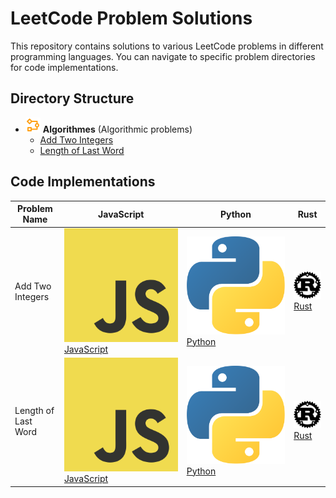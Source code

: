 # LeetCode Problem Solutions

This repository contains solutions to various LeetCode problems in different programming languages. You can navigate to specific problem directories for code implementations.

## Directory Structure

- ![Algorithmes Icon](./icons/algo.svg) **Algorithmes** (Algorithmic problems)
  - [Add Two Integers](./src/algorithmes/Add%20Two%20Integers)
  - [Length of Last Word](./src/algorithmes/Length%20of%20Last%20Word)

## Code Implementations

| Problem Name                | JavaScript                   | Python                       | Rust                         |
| ---------------------------- | ------------------------------ | ----------------------------- | ---------------------------- |
| Add Two Integers             | ![JavaScript Icon](./icons/javascript.svg) [JavaScript](./src/algorithmes/Add%20Two%20Integers/src.js) | ![Python Icon](./icons/python.svg) [Python](./src/algorithmes/Add%20Two%20Integers/src.py) | ![Rust Icon](./icons/Rust.png) [Rust](./src/algorithmes/Add%20Two%20Integers/src.rs) |
| Length of Last Word         | ![JavaScript Icon](./icons/javascript.svg) [JavaScript](./src/algorithmes/Length%20of%20Last%20Word/src.js) | ![Python Icon](./icons/python.svg) [Python](./src/algorithmes/Length%20of%20Last%20Word/src.py) | ![Rust Icon](./icons/Rust.png) [Rust](./src/algorithmes/Length%20of%20Last%20Word/src.rs) |
